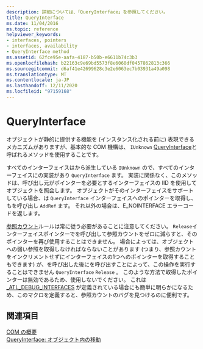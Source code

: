 ```yaml
---
description: 詳細については、「QueryInterface」を参照してください。
title: QueryInterface
ms.date: 11/04/2016
ms.topic: reference
helpviewer_keywords:
- interfaces, pointers
- interfaces, availability
- QueryInterface method
ms.assetid: 62fce95e-aafa-4187-b50b-e6611b74c3b3
ms.openlocfilehash: b22163c9e69bd5573f8e6060df0457862813c366
ms.sourcegitcommit: d6af41e42699628c3e2e6063ec7b03931a49a098
ms.translationtype: MT
ms.contentlocale: ja-JP
ms.lasthandoff: 12/11/2020
ms.locfileid: "97159168"
---
```

# <a name="queryinterface"></a>QueryInterface

オブジェクトが静的に提供する機能を (インスタンス化される前に) 表現できるメカニズムがありますが、基本的な COM 機構は、 `IUnknown` [QueryInterface](/windows/win32/api/unknwn/nf-unknwn-iunknown-queryinterface(q))と呼ばれるメソッドを使用することです。

すべてのインターフェイスはから派生している `IUnknown` ので、すべてのインターフェイスにの実装があり `QueryInterface` ます。 実装に関係なく、このメソッドは、呼び出し元がポインターを必要とするインターフェイスの IID を使用してオブジェクトを照会します。 オブジェクトがそのインターフェイスをサポートしている場合、は `QueryInterface` インターフェイスへのポインターを取得し、もを呼び出し `AddRef` ます。 それ以外の場合は、E_NOINTERFACE エラーコードを返します。

[参照カウント](../atl/reference-counting.md)ルールは常に従う必要があることに注意してください。 `Release`インターフェイスポインターでを呼び出して参照カウントをゼロに減らすと、そのポインターを再び使用することはできません。 場合によっては、オブジェクトへの弱い参照を取得しなければならないことがあります (つまり、参照カウントをインクリメントせずにインターフェイスの1つへのポインターを取得することもできます) が、を呼び出した後にを呼び出すことによって、この操作を実行することはできません `QueryInterface` `Release` 。 このような方法で取得したポインターは無効であるため、使用しないでください。 これは [_ATL_DEBUG_INTERFACES](reference/debugging-and-error-reporting-macros.md#_atl_debug_interfaces) が定義されている場合にも簡単に明らかになるため、このマクロを定義すると、参照カウントのバグを見つけるのに便利です。

## <a name="see-also"></a>関連項目

[COM の概要](../atl/introduction-to-com.md)<br/>
[QueryInterface: オブジェクト内の移動](/windows/win32/com/queryinterface--navigating-in-an-object)

